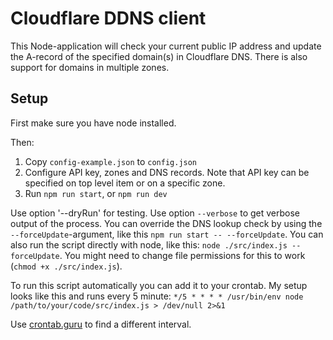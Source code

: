 # Cloudflare DDNS client
This Node-application will check your current public IP address and update the A-record of the specified domain(s) in Cloudflare DNS. There is also support for domains in multiple zones.

## Setup
First make sure you have node installed.

Then:
1. Copy `config-example.json` to `config.json`
2. Configure API key, zones and DNS records. Note that API key can be specified on top level item or on a specific zone.
3. Run `npm run start`, or `npm run dev`

Use option '--dryRun' for testing. Use option `--verbose` to get verbose output of the process. You can override the DNS lookup check by using the `--forceUpdate`-argument, like this `npm run start -- --forceUpdate`. You can also run the script directly with node, like this: `node ./src/index.js --forceUpdate`. You might need to change file permissions for this to work (`chmod +x ./src/index.js`).


To run this script automatically you can add it to your crontab. My setup looks like this and runs every 5 minute:
`*/5 * * * * /usr/bin/env node /path/to/your/code/src/index.js > /dev/null 2>&1`

Use [crontab.guru](https://crontab.guru/) to find a different interval.
